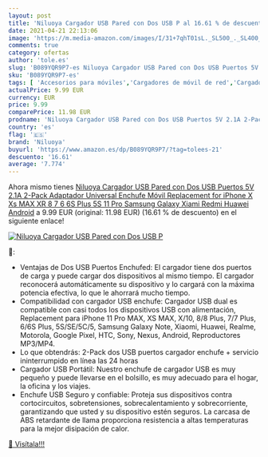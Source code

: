 ```yaml
---
layout: post
title: 'Niluoya Cargador USB Pared con Dos USB P al 16.61 % de descuento'
date: 2021-04-21 22:13:06
image: 'https://m.media-amazon.com/images/I/31+7qhT01sL._SL500_._SL400_.jpg'
comments: true
category: ofertas
author: 'tole.es'
slug: 'B089YQR9P7-es Niluoya Cargador USB Pared con Dos USB Puertos 5V 2.1A...'
sku: 'B089YQR9P7-es'
tags: [ 'Accesorios para móviles','Cargadores de móvil de red','Cargadores para móviles','Comunicación móvil y accesorios','Electrónica','iphone','niluoya', ]
actualPrice: 9.99 EUR
currency: EUR
price: 9.99
comparePrice: 11.98 EUR
prodname: 'Niluoya Cargador USB Pared con Dos USB Puertos 5V 2.1A 2-Pack Adaptador Universal Enchufe Móvil Replacement for iPhone X Xs MAX XR 8 7 6 6S Plus 5S 11 Pro  Samsung Galaxy  Xiami Redmi  Huawei  Android'
country: 'es'
flag: '🇪🇸'
brand: 'Niluoya'
buyurl: 'https://www.amazon.es/dp/B089YQR9P7/?tag=tolees-21'
descuento: '16.61'
average: '7.774'
---
```


Ahora mismo tienes [Niluoya Cargador USB Pared con Dos USB Puertos 5V 2.1A 2-Pack Adaptador Universal Enchufe Móvil Replacement for iPhone X Xs MAX XR 8 7 6 6S Plus 5S 11 Pro  Samsung Galaxy  Xiami Redmi  Huawei  Android](https://www.amazon.es/dp/B089YQR9P7/?tag=tolees-21) a 9.99 EUR (original: 11.98 EUR) (16.61 %  de descuento) en el siguiente enlace!

[![Niluoya Cargador USB Pared con Dos USB P](https://m.media-amazon.com/images/I/31+7qhT01sL._SL500_._SL400_.jpg)](https://www.amazon.es/dp/B089YQR9P7/?tag=tolees-21)

🔎:

- Ventajas de Dos USB Puertos Enchufed: El cargador tiene dos puertos de carga y puede cargar dos dispositivos al mismo tiempo. El cargador reconocerá automáticamente su dispositivo y lo cargará con la máxima potencia efectiva, lo que le ahorrará mucho tiempo.
- Compatibilidad con cargador USB enchufe: Cargador USB dual es compatible con casi todos los dispositivos USB con alimentación, Replacement para iPhone 11 Pro MAX, XS MAX, X/10, 8/8 Plus, 7/7 Plus, 6/6S Plus, 5S/SE/5C/5, Samsung Galaxy Note, Xiaomi, Huawei, Realme, Motorola, Google Pixel, HTC, Sony, Nexus, Android, Reproductores MP3/MP4.
- Lo que obtendrás: 2-Pack dos USB puertos cargador enchufe + servicio ininterrumpido en línea las 24 horas
- Cargador USB Portátil: Nuestro enchufe de cargador USB es muy pequeño y puede llevarse en el bolsillo, es muy adecuado para el hogar, la oficina y los viajes.
- Enchufe USB Seguro y confiable: Proteja sus dispositivos contra cortocircuitos, sobretensiones, sobrecalentamiento y sobrecorriente, garantizando que usted y su dispositivo estén seguros. La carcasa de ABS retardante de llama proporciona resistencia a altas temperaturas para la mejor disipación de calor.

[🛒 Visítala!!!](https://www.amazon.es/dp/B089YQR9P7/?tag=tolees-21)
